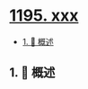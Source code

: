 # [1195. xxx](https://github.com/Tdahuyou/TNotes.leetcode/tree/main/notes/1195.%20xxx)

<!-- region:toc -->

- [1. 📝 概述](#1--概述)

<!-- endregion:toc -->

## 1. 📝 概述
